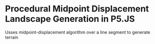 # Procedural Midpoint Displacement Landscape Generation in P5.JS

Usses midpoint-displacement algorithm over a line segment to generate terrain